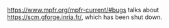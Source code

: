 https://www.mpfr.org/mpfr-current/#bugs talks about https://scm.gforge.inria.fr/,
which has been shut down.
